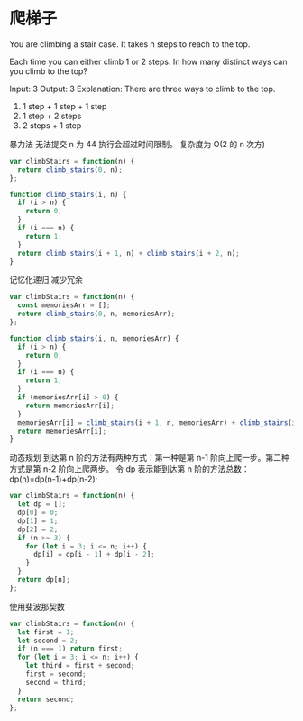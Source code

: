 # 爬梯子

You are climbing a stair case. It takes n steps to reach to the top.

Each time you can either climb 1 or 2 steps. In how many distinct ways can you climb to the top?

Input: 3
Output: 3
Explanation: There are three ways to climb to the top.

1. 1 step + 1 step + 1 step
2. 1 step + 2 steps
3. 2 steps + 1 step

暴力法 无法提交 n 为 44 执行会超过时间限制。 复杂度为 O(2 的 n 次方)

```js
var climbStairs = function(n) {
  return climb_stairs(0, n);
};

function climb_stairs(i, n) {
  if (i > n) {
    return 0;
  }
  if (i === n) {
    return 1;
  }
  return climb_stairs(i + 1, n) + climb_stairs(i + 2, n);
}
```

记忆化递归 减少冗余

```js
var climbStairs = function(n) {
  const memoriesArr = [];
  return climb_stairs(0, n, memoriesArr);
};

function climb_stairs(i, n, memoriesArr) {
  if (i > n) {
    return 0;
  }
  if (i === n) {
    return 1;
  }
  if (memoriesArr[i] > 0) {
    return memoriesArr[i];
  }
  memoriesArr[i] = climb_stairs(i + 1, n, memoriesArr) + climb_stairs(i + 2, n, memoriesArr);
  return memoriesArr[i];
}
```

动态规划
到达第 n 阶的方法有两种方式：第一种是第 n-1 阶向上爬一步。第二种方式是第 n-2 阶向上爬两步。
令 dp 表示能到达第 n 阶的方法总数：dp(n)=dp(n-1)+dp(n-2);

```js
var climbStairs = function(n) {
  let dp = [];
  dp[0] = 0;
  dp[1] = 1;
  dp[2] = 2;
  if (n >= 3) {
    for (let i = 3; i <= n; i++) {
      dp[i] = dp[i - 1] + dp[i - 2];
    }
  }
  return dp[n];
};
```

使用斐波那契数

```js
var climbStairs = function(n) {
  let first = 1;
  let second = 2;
  if (n === 1) return first;
  for (let i = 3; i <= n; i++) {
    let third = first + second;
    first = second;
    second = third;
  }
  return second;
};
```
